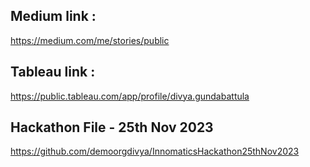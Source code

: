 ## Medium link :
https://medium.com/me/stories/public

## Tableau link :
https://public.tableau.com/app/profile/divya.gundabattula

## Hackathon File - 25th Nov 2023
https://github.com/demoorgdivya/InnomaticsHackathon25thNov2023
